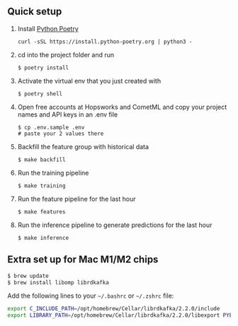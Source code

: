 ## Quick setup

1. Install [Python Poetry](https://python-poetry.org/)
    ```
    curl -sSL https://install.python-poetry.org | python3 -
    ```

2. cd into the project folder and run
    ```
    $ poetry install
    ```

3. Activate the virtual env that you just created with
    ```
    $ poetry shell
    ```

4. Open free accounts at Hopsworks and CometML and copy your project names and API keys in an .env file
    ```
    $ cp .env.sample .env
    # paste your 2 values there
    ```

5. Backfill the feature group with historical data
    ```
    $ make backfill
    ```

6. Run the training pipeline
    ```
    $ make training
    ```

7. Run the feature pipeline for the last hour
    ```
    $ make features
    ```

8. Run the inference pipeline to generate predictions for the last hour
    ```
    $ make inference
    ```

## Extra set up for Mac M1/M2 chips

```bash
$ brew update
$ brew install libomp librdkafka
```

Add the following lines to your `~/.bashrc` or `~/.zshrc` file:

```bash
export C_INCLUDE_PATH=/opt/homebrew/Cellar/librdkafka/2.2.0/include
export LIBRARY_PATH=/opt/homebrew/Cellar/librdkafka/2.2.0/libexport PYENV_ROOT="$HOME/.pyenv"
```
